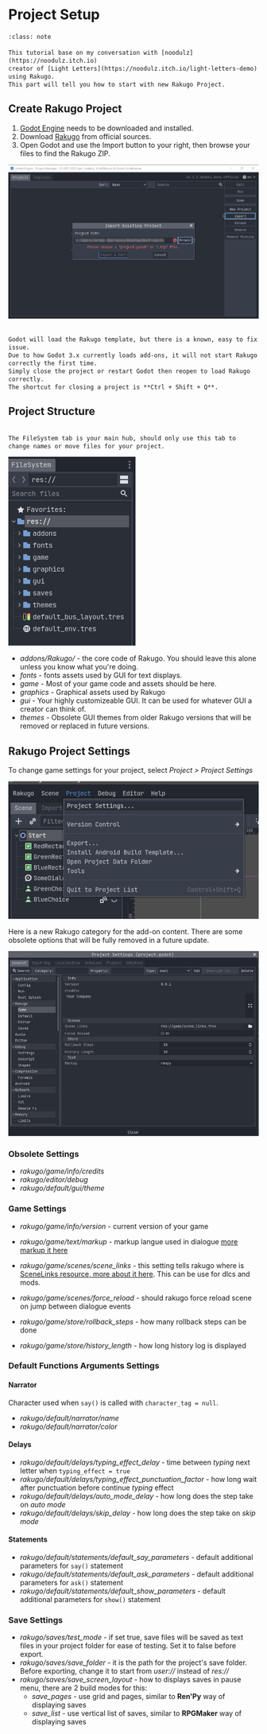 # Project Setup

```{admonition} Info
:class: note

This tutorial base on my conversation with [noodulz](https://noodulz.itch.io)
creator of [Light Letters](https://noodulz.itch.io/light-letters-demo) using Rakugo.
This part will tell you how to start with new Rakugo Project.
```

## Create Rakugo Project

1. [Godot Engine](https://godotengine.org/download) needs to be downloaded and installed.
2. Download [Rakugo](https://rakugoteam.github.io/download/) from official sources.
3. Open Godot and use the Import button to your right, then browse your files to find the Rakugo ZIP.

![](_images/project_setup/01.png)

```{warning}

Godot will load the Rakugo template, but there is a known, easy to fix issue.
Due to how Godot 3.x currently loads add-ons, it will not start Rakugo correctly the first time.
Simply close the project or restart Godot then reopen to load Rakugo correctly.
The shortcut for closing a project is **Ctrl + Shift + Q**.
```

## Project Structure

```{note}

The FileSystem tab is your main hub, should only use this tab to change names or move files for your project.
```

![](_images/project_setup/02.png)

- _addons/Rakugo/_ - the core code of Rakugo. You should leave this alone unless you know what you're doing.
- _fonts_ - fonts assets used by GUI for text displays.
- _game_ - Most of your game code and assets should be here.
- _graphics_ - Graphical assets used by Rakugo
- _gui_ - Your highly customizeable GUI. It can be used for whatever GUI a creator can think of.
- _themes_ - Obsolete GUI themes from older Rakugo versions that will be removed or replaced in future versions.

## Rakugo Project Settings

To change game settings for your project, select _Project > Project Settings_

![](_images/project_setup/03.png)

Here is a new Rakugo category for the add-on content.
There are some obsolete options that will be fully removed in a future update.

![](_images/project_setup/04.png)

### Obsolete Settings

- _rakugo/game/info/credits_
- _rakugo/editor/debug_
- _rakugo/default/gui/theme_

### Game Settings

- _rakugo/game/info/version_ - current version of your game
- _rakugo/game/text/markup_ - markup langue used in dialogue [more markup it here](text.md)

- _rakugo/game/scenes/scene_links_ - this setting tells rakugo where is [SceneLinks resource, more about it here](changing_scenes.md). This can be use for dlcs and mods.
- _rakugo/game/scenes/force_reload_ - should rakugo force reload scene on jump between dialogue events
- _rakugo/game/store/rollback_steps_ - how many rollback steps can be done
- _rakugo/game/store/history_length_ - how long history log is displayed

### Default Functions Arguments Settings

#### Narrator

Character used when `say()` is called with `character_tag = null`.

- _rakugo/default/narrator/name_
- _rakugo/default/narrator/color_

#### Delays

- _rakugo/default/delays/typing_effect_delay_ - time between _typing_ next letter when `typing_effect = true`
- _rakugo/default/delays/typing_effect_punctuation_factor_ - how long wait after punctuation before continue _typing_ effect
- _rakugo/default/delays/auto_mode_delay_ - how long does the step take on _auto mode_
- _rakugo/default/delays/skip_delay_ - how long does the step take on _skip mode_

#### Statements

- _rakugo/default/statements/default_say_parameters_ - default additional parameters for `say()` statement
- _rakugo/default/statements/default_ask_parameters_ - default additional parameters for `ask()` statement
- _rakugo/default/statements/default_show_parameters_ - default additional parameters for `show()` statement

### Save Settings

- _rakugo/saves/test_mode_ - if set true, save files will be saved as
  text files in your project folder for ease of testing. Set it to false before export.
- _rakugo/saves/save_folder_ - it is the path for the project's save folder.
  Before exporting, change it to start from _user://_ instead of _res://_
- _rakugo/saves/save_screen_layout_ - how to displays saves in pause menu,
  there are 2 build modes for this:
  - _save_pages_ - use grid and pages, similar to **Ren'Py** way of displaying saves
  - _save_list_ - use vertical list of saves, similar to **RPGMaker** way of displaying saves
